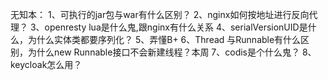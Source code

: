 无知本：
1、可执行的jar包与war有什么区别？
2、nginx如何按地址进行反向代理？
3、openresty lua是什么鬼,跟nginx有什么关系
4、serialVersionUID是什么，为什么实体类都要序列化？
5、弄懂B+
6、Thread 与Runnable有什么区别，为什么new Runnable接口不会新建线程？本周
7、codis是个什么鬼？
8、keycloak怎么用？